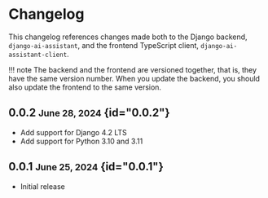 # Changelog

This changelog references changes made both to the Django backend, `django-ai-assistant`, and the
frontend TypeScript client, `django-ai-assistant-client`.


!!! note
    The backend and the frontend are versioned together, that is, they have the same version number.
    When you update the backend, you should also update the frontend to the same version.

## 0.0.2 <small>June 28, 2024</small> {id="0.0.2"}

- Add support for Django 4.2 LTS
- Add support for Python 3.10 and 3.11

## 0.0.1 <small>June 25, 2024</small> {id="0.0.1"}

- Initial release
